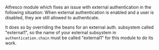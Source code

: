 Alfresco module which fixes an issue with external authentication in the following situation:
  When external authentication is enabled and a user is disabled, they are still allowed to authenticate.

It does so by overriding the beans for an external auth. subsystem called "external1", so the name
of your external subsystem in `authentication.chain` must be called "external1" for this module to do its work.
